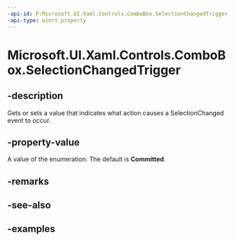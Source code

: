 ```yaml
---
-api-id: P:Microsoft.UI.Xaml.Controls.ComboBox.SelectionChangedTrigger
-api-type: winrt property
---
```


<!-- Property syntax.
public ComboBoxSelectionChangedTrigger SelectionChangedTrigger { get;  set; }
-->

# Microsoft.UI.Xaml.Controls.ComboBox.SelectionChangedTrigger

## -description
Gets or sets a value that indicates what action causes a SelectionChanged event to occur.

## -property-value
A value of the enumeration. The default is **Committed**.

## -remarks

## -see-also

## -examples

